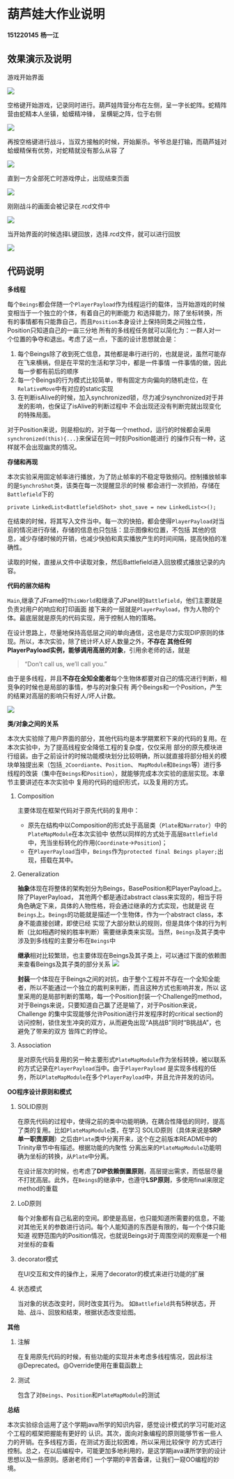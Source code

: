 葫芦娃大作业说明
=====
**151220145** **杨一江**

效果演示及说明
-----
游戏开始界面

![](Welcome%20Pic.jpg)

空格键开始游戏，记录同时进行。葫芦娃阵营分布在左侧，呈一字长蛇阵。蛇精阵营由蛇精本人坐镇，蛤蟆精冲锋，
呈横轭之阵，位于右侧

![](Begin%20Pic.jpg)

再按空格键进行战斗，当双方接触的时候，开始厮杀。爷爷总是打输，而葫芦娃对蛤蟆精保有优势，对蛇精就没有那么从容
了

![](Fight%20Pic.png)

直到一方全部死亡时游戏停止，出现结束页面

![](End%20Pic.png)

刚刚战斗的画面会被记录在.rcd文件中

![](Save%20Pic.png)

当开始界面的时候选择L键回放，选择.rcd文件，就可以进行回放

![](Choose%20Pic.png)

代码说明
-----
**多线程**

每个`Beings`都会伴随一个`PlayerPayload`作为线程运行的载体，当开始游戏的时候变相当于一个独立的个体，有着自己的判断能力
和选择能力，除了坐标转换，所有的事情都有只能靠自己，而且`Position`本身设计上保持同类之间独立性，Position只知道自己的一亩三分地
所有的多线程任务就可以简化为：一群人对一个位置的争夺和退出。考虑了这一点，下面的设计思想就会是：

1. 每个Beings除了收到死亡信息，其他都是串行进行的，也就是说，虽然可能存在飞来横祸，但是在平常的生活和学习中，都是一件事情
一件事情的做，因此每一步都有前后的顺序
2. 每一个Beings的行为模式比较简单，带有固定方向偏向的随机走位，在`RelativeMove`中有对应的static实现
3. 在判断isAlive的时候，加入synchronized锁，尽力减少synchronized对于并发的影响，也保证了isAlive的判断过程中
不会出现还没有判断完就出现变化的特殊局面。

对于Position来说，则是相似的，对于每一个method，运行的时候都会采用`synchronized(this){...}`来保证在同一时刻Position能进行
的操作只有一种，这样就不会出现幽灵的情况。

**存储和再现**

本次实验采用固定帧率进行播放，为了防止帧率的不稳定导致频闪。控制播放帧率的是`SynchroShot`类，该类在每一次提醒显示的时候
都会进行一次抓拍，存储在`Battlefield`下的
    
    private LinkedList<BattlefieldShot> shot_save = new LinkedList<>();
    
在结束的时候，将其写入文件当中。每一次的快拍，都会使得`PlayerPayload`对当前的情况进行存储，存储的信息也只包括：显示图像和位置，不包括
其他的信息，减少存储时候的开销，也减少快拍和真实播放产生的时间间隔，提高快拍的准确性。

读取的时候，直接从文件中读取对象，然后Battlefield进入回放模式播放记录的内容。

**代码的层次结构**

`Main`,继承了JFrame的`ThisWorld`和继承了JPanel的`Battlefield`，他们主要就是负责对用户的响应和打印画面
接下来的一层就是`PlayerPayload`，作为人物的个体。最底层就是原先的代码实现，用于控制人物的策略。

在设计思路上，尽量地保持高低层之间的单向通信，这也是尽力实现DIP原则的体现。所以，本次实验，除了统计坏人好人数量之外，**不存在
其他任何PlayerPayload实例，能够调用高层的对象**，引用余老师的话，就是

>“Don’t call us, we’ll call you.”

由于是多线程，并且**不存在全知全能者**每个生物体都要对自己的情况进行判断，相竞争的时候也是局部的事情，参与的对象只有
两个Beings和一个Position，产生的结果对高层的影响只有好人/坏人计数。

![](Re-use%code.png)

**类/对象之间的关系**

本次大实验除了用户界面的部分，其他代码均是本学期累积下来的代码的复用。在本次实验中，为了提高线程安全降低工程的复杂度，仅仅采用
部分的原先模块进行组装。由于之前设计的时候功能模块划分比较明确，所以就直接将部分相关的模块单独提出来（包括`_2Coordiante`、`Position`、
`MapModule`和`Beings`等）进行多线程的改装（集中在`Beings`和`Position`），就能够完成本次实验的底层实现。本章节主要讲述在本次实验中
复用的代码的组织形式，以及复用的方式。

1. Composition

    主要体现在框架代码对于原先代码的复用中：
    + 原先在结构中以Composition的形式处于高层类（`Plate`和`Narrator`）中的`PlateMapModule`在本次实验中
      依然以同样的方式处于高层`Battlefield`中，充当坐标转化的作用(`Coordinate`->`Position`)；
    + 在`PlayerPayload`当中，`Beings`作为`protected final Beings player;`出现，搭载在其中。

2. Generalization

    **抽象**体现在将整体的架构划分为Beings，BasePosition和PlayerPayload上。除了PlayerPayload，
    其他两个都是通过abstract class来实现的，相当于将角色确定下来，具体的人物性格，将会通过继承的方式实现，也就是说
    在`Beings`上。`Beings`的功能就是描述一个生物体，作为一个abstract class，本身不能直接创建，即使已经
    实现了大部分默认的规则，但是具体个体的行为判断（比如相遇时候的胜率判断）需要继承类来实现。当然，`Beings`及其子类中涉及到多线程的主要分布在`Beings`中
    
    **继承**相对比较繁琐，也主要体现在Beings及其子类上，可以通过下面的依赖图来查看Beings及其子类的部分关系
    ![](Package%character.png)
    
    **封装**一个体现在于Beings之间的对抗，由于整个工程并不存在一个全知全能者，所以不能通过一个独立的裁判来判断，而且这种方式也影响并发，所以
    这里采用的是局部判断的策略，每一个Position封装一个Challenge的method，对于Beings来说，只要知道自己赢了还是输了，对于Position来说，Challenge
    的集中实现能够允许Position进行并发程序时的critical section的访问控制，锁住发生冲突的双方，从而避免出现“A挑战B”同时“B挑战A”，也避免了带来的双方
    皆阵亡的悖论。
    
3. Association

    是对原先代码复用的另一种主要形式`PlateMapModule`作为坐标转换，被以联系的方式记录在`PlayerPayload`当中。由于`PlayerPayload`
    是实现多线程的任务，所以`PlateMapModule`在多个`PlayerPayload`中，并且允许并发的访问。
      
      
**OO程序设计原则和模式**

1. SOLID原则

    在原先代码的过程中，使得之前的类中功能明确，在耦合性降低的同时，提高了类的复用。比如`PlateMapModule`类，在学习
    SOLID原则（具体来说是**SRP单一职责原则**）之后由`Plate`类中分离开来，这个在之前版本README中的Trinity章节中有描述。根据功能的内聚性
    分离出来的`PlateMapModule`功能明确为坐标的转换，从`Plate`中分离。
    
    在设计层次的时候，也考虑了**DIP依赖倒置原则**，高层提出需求，而低层尽量不打扰高层。此外，在`Beings`的继承中，也遵守**LSP原则**，多使用final来限定method的重载
    
3. LoD原则

    每个对象都有自己私密的空间。即使是高层，也只能知道所需要的信息，不能对其他无关的参数进行访问。每个人能知道的东西是有限的，每一个个体只能知道
    视野范围内的Position情况，也就说Beings对于周围空间的观察是一个相对坐标的查看
    
2. decorator模式

    在UI交互和文件的操作上，采用了decorator的模式来进行功能的扩展
    
4. 状态模式

   当对象的状态改变时，同时改变其行为。
   如`Battlefield`共有5种状态，开始、战斗、回放和结束，根据状态改变绘图。
    
**其他**

1. 注解
    
    在复用原先代码的时候，有些功能的实现并未考虑多线程情况，因此标注@Deprecated。@Override使用在重载函数上
    
2. 测试

    包含了对`Beings`、`Position`和`PlateMapModule`的测试
    
**总结**

本次实验综合运用了这个学期java所学的知识内容，感觉设计模式的学习可能对这个工程的框架把握能有更好的
认识。其次，面向对象编程的原则能够节省一些人力的开销。在多线程方面，在测试方面比较困难，所以采用比较保守
的方式进行控制。总之，在以后编程中，可能更加多地利用的，是这学期java课所学到的设计思想以及一些原则。感谢老师们
一个学期的辛苦备课，让我们一窥OO编程的妙境。
   
